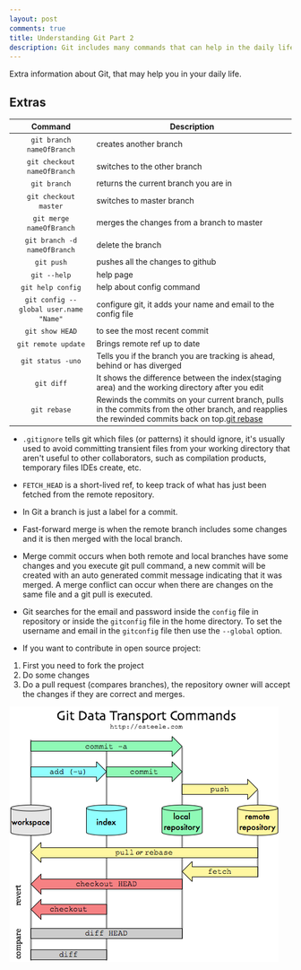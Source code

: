 ```yaml
---
layout: post
comments: true
title: Understanding Git Part 2
description: Git includes many commands that can help in the daily life of a programmer. Example, git config that enables you to add your username and email, or git --help to be able to access the help page.
---
```


<p class="message"> 
Extra information about Git, that may help you in your daily life.
</p>

## Extras

| Command       | Description         | 
| :-------------: |-------------| 
| `git branch nameOfBranch`    | creates another branch | 
| `git checkout nameOfBranch`    | switches to the other branch     | 
| `git branch` | returns the current branch you are in   |
| `git checkout master` | switches to master branch |
| `git merge nameOfBranch`   | merges the changes from a branch to master | 
| `git branch -d nameOfBranch`    | delete the branch     | 
| `git push` | pushes all the changes to github   |
| `git --help` | help page |
| `git help config` | help about config command   |
| `git config --global user.name "Name"` | configure git, it adds your name and email to the config file|
| `git show HEAD` | to see the most recent commit |
| `git remote update` | Brings remote ref up to date |
| `git status -uno` | Tells you if the branch you are tracking is ahead, behind or has diverged |
| `git diff` | It shows the difference between the index(staging area) and the working directory after you edit |
| `git rebase` | Rewinds the commits on your current branch, pulls in the commits from the other branch, and reapplies the rewinded commits back on top.[git rebase](https://jeffkreeftmeijer.com/git-rebase/) |

* `.gitignore` tells git which files (or patterns) it should ignore, it's usually used to avoid committing transient files from your working directory that aren't useful to other collaborators, such as compilation products, temporary files IDEs create, etc.

* `FETCH_HEAD` is a short-lived ref, to keep track of what has just been fetched from the remote repository.

* In Git a branch is just a label for a commit.

* Fast-forward merge is when the remote branch includes some changes and it is then merged with the local branch.

* Merge commit occurs when both remote and local branches have some changes and you execute git pull command, a new commit will be created with an auto generated commit message indicating that it was merged. A merge conflict can occur when there are changes on the same file and a git pull is executed.

* Git searches for the email and password inside the `config` file in repository or inside the `gitconfig` file in the home directory. To set the username and email in the `gitconfig` file then use the `--global` option.

* If you want to contribute in open source project:
1. First you need to fork the project 
2. Do some changes
3. Do a pull request (compares branches), the repository owner will accept the changes if they are correct and merges.

![graph](/images/graph.png)